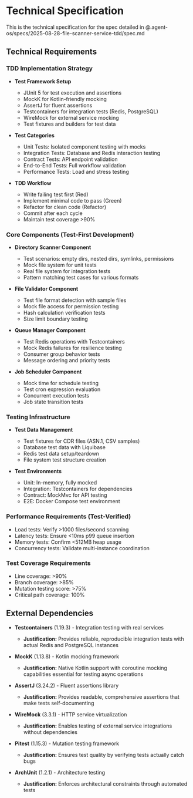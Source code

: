 # Technical Specification

This is the technical specification for the spec detailed in @.agent-os/specs/2025-08-28-file-scanner-service-tdd/spec.md

## Technical Requirements

### TDD Implementation Strategy

- **Test Framework Setup**
  - JUnit 5 for test execution and assertions
  - MockK for Kotlin-friendly mocking
  - AssertJ for fluent assertions
  - Testcontainers for integration tests (Redis, PostgreSQL)
  - WireMock for external service mocking
  - Test fixtures and builders for test data

- **Test Categories**
  - Unit Tests: Isolated component testing with mocks
  - Integration Tests: Database and Redis interaction testing
  - Contract Tests: API endpoint validation
  - End-to-End Tests: Full workflow validation
  - Performance Tests: Load and stress testing

- **TDD Workflow**
  - Write failing test first (Red)
  - Implement minimal code to pass (Green)
  - Refactor for clean code (Refactor)
  - Commit after each cycle
  - Maintain test coverage >90%

### Core Components (Test-First Development)

- **Directory Scanner Component**
  - Test scenarios: empty dirs, nested dirs, symlinks, permissions
  - Mock file system for unit tests
  - Real file system for integration tests
  - Pattern matching test cases for various formats

- **File Validator Component**
  - Test file format detection with sample files
  - Mock file access for permission testing
  - Hash calculation verification tests
  - Size limit boundary testing

- **Queue Manager Component**
  - Test Redis operations with Testcontainers
  - Mock Redis failures for resilience testing
  - Consumer group behavior tests
  - Message ordering and priority tests

- **Job Scheduler Component**
  - Mock time for schedule testing
  - Test cron expression evaluation
  - Concurrent execution tests
  - Job state transition tests

### Testing Infrastructure

- **Test Data Management**
  - Test fixtures for CDR files (ASN.1, CSV samples)
  - Database test data with Liquibase
  - Redis test data setup/teardown
  - File system test structure creation

- **Test Environments**
  - Unit: In-memory, fully mocked
  - Integration: Testcontainers for dependencies
  - Contract: MockMvc for API testing
  - E2E: Docker Compose test environment

### Performance Requirements (Test-Verified)

- Load tests: Verify >1000 files/second scanning
- Latency tests: Ensure <10ms p99 queue insertion
- Memory tests: Confirm <512MB heap usage
- Concurrency tests: Validate multi-instance coordination

### Test Coverage Requirements

- Line coverage: >90%
- Branch coverage: >85%
- Mutation testing score: >75%
- Critical path coverage: 100%

## External Dependencies

- **Testcontainers** (1.19.3) - Integration testing with real services
  - **Justification:** Provides reliable, reproducible integration tests with actual Redis and PostgreSQL instances

- **MockK** (1.13.8) - Kotlin mocking framework
  - **Justification:** Native Kotlin support with coroutine mocking capabilities essential for testing async operations

- **AssertJ** (3.24.2) - Fluent assertions library
  - **Justification:** Provides readable, comprehensive assertions that make tests self-documenting

- **WireMock** (3.3.1) - HTTP service virtualization
  - **Justification:** Enables testing of external service integrations without dependencies

- **Pitest** (1.15.3) - Mutation testing framework
  - **Justification:** Ensures test quality by verifying tests actually catch bugs

- **ArchUnit** (1.2.1) - Architecture testing
  - **Justification:** Enforces architectural constraints through automated tests